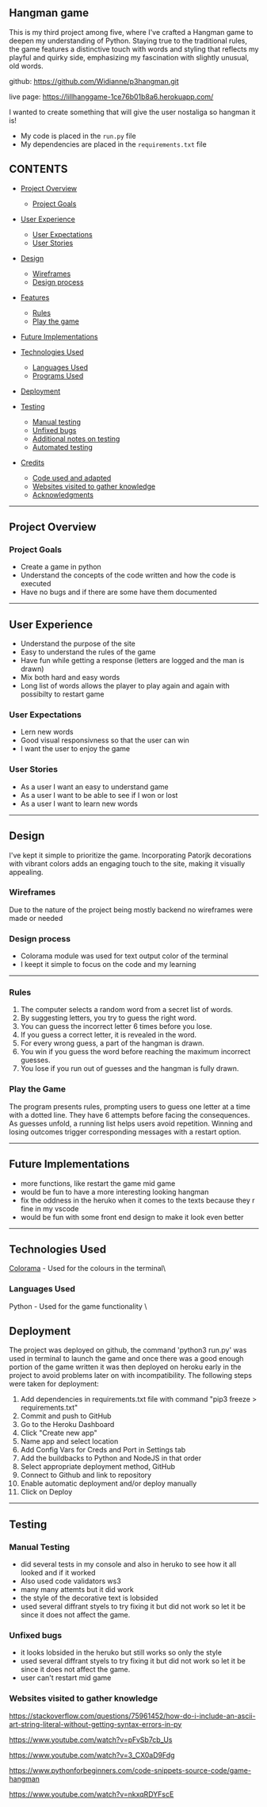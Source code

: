 ## Hangman game

This is my third project among five, where I've crafted a Hangman game to deepen my understanding of Python. Staying true to the traditional rules, the game features a distinctive touch with words and styling that reflects my playful and quirky side, emphasizing my fascination with slightly unusual, old words.

github: https://github.com/Widianne/p3hangman.git

live page: https://lillhanggame-1ce76b01b8a6.herokuapp.com/

I wanted to create something that will give the user nostaliga so hangman it is!

- My code is placed in the `run.py` file 
- My dependencies are placed in the `requirements.txt` file

## CONTENTS

* [Project Overview](#project-overview)
  * [Project Goals](#project-goals)

* [User Experience](#user-experience)
  * [User Expectations](#user-expectations)
  * [User Stories](#user-stories)

* [Design](#design)
  * [Wireframes](#wireframes)
  * [Design process](#design-process)

* [Features](#features)
  * [Rules](#rules)
  * [Play the game](#play-the-quiz)

* [Future Implementations](#future-implementations)

* [Technologies Used](#technologies-used)
  * [Languages Used](#languages-used)
  * [Programs Used](#programs-used)

* [Deployment](#deployment)

* [Testing](#testing)
  * [Manual testing](#manual-testing)
  * [Unfixed bugs](#unfixed-bugs)
  * [Additional notes on testing](#additional-notes-on-testing)
  * [Automated testing](#automated-testing)

* [Credits](#credits)
  * [Code used and adapted](#code-used-and-adapted)
  * [Websites visited to gather knowledge](#websites-visited-to-gather-knowledge)
  * [Acknowledgments](#acknowledgments)

---

## **Project Overview**

### **Project Goals**
- Create a game in python
- Understand the concepts of the code written and how the code is executed
- Have no bugs and if there are some have them documented

---

## **User Experience**
- Understand the purpose of the site
- Easy to understand the rules of the game 
- Have fun while getting a response (letters are logged and the man is drawn)
- Mix both hard and easy words
- Long list of words allows the player to play again and again with possibilty to restart game

### **User Expectations**
- Lern new words
- Good visual responsivness so that the user can win
- I want the user to enjoy the game

### **User Stories**

- As a user I want an easy to understand game
- As a user I want to be able to see if I won or lost
- As a user I want to learn new words

---

## **Design**

I've kept it simple to prioritize the game. Incorporating Patorjk decorations with vibrant colors adds an engaging touch to the site, making it visually appealing.

### **Wireframes**

Due to the nature of the project being mostly backend no wireframes were made or needed

### **Design process**

- Colorama module was used for text output color of the terminal
- I keept it simple to focus on the code and my learning

---

### **Rules**

1. The computer selects a random word from a secret list of words.
2. By suggesting letters, you try to guess the right word.
3. You can guess the incorrect letter 6 times before you lose.
4. If you guess a correct letter, it is revealed in the word.
5. For every wrong guess, a part of the hangman is drawn.
6. You win if you guess the word before reaching the maximum incorrect guesses.
7. You lose if you run out of guesses and the hangman is fully drawn.

### **Play the Game**

The program presents rules, prompting users to guess one letter at a time with a dotted line. They have 6 attempts before facing the consequences. As guesses unfold, a running list helps users avoid repetition. Winning and losing outcomes trigger corresponding messages with a restart option.

---

## **Future Implementations**

- more functions, like restart the game mid game
- would be fun to have a more interesting looking hangman 
- fix the oddness in the heruko when it comes to the texts because they r fine in my vscode
- would be fun with some front end design to make it look even better

---
 ## **Technologies Used**

[Colorama](https://pypi.org/project/colorama/) - Used for the colours in the terminal\

### **Languages Used**

Python - Used for the game functionality \

## **Deployment**

The project was deployed on github, the command 'python3 run.py' was used in terminal to launch the game and once there was a good enough portion of the game written it was then deployed on heroku early in the project to avoid problems later on with incompatibility. The following steps were taken for deployment:


1. Add dependencies in requirements.txt file with command "pip3 freeze > requirements.txt"
2. Commit and push to GitHub
3. Go to the Heroku Dashboard
4. Click "Create new app"
5. Name app and select location
5. Add Config Vars for Creds and Port in Settings tab
6. Add the buildbacks to Python and NodeJS in that order
7. Select appropriate deployment method, GitHub
8. Connect to Github and link to repository
9. Enable automatic deployment and/or deploy manually
10. Click on Deploy

---

## **Testing**

### **Manual Testing**

- did several tests in my console and also in heruko to see how it all looked and if it worked
- Also used code validators ws3
- many many attemts but it did work
- the style of the decorative text is lobsided
- used several diffrant styels to try fixing it but did not work so let it be since it does not affect the game.



### **Unfixed bugs**

- it looks lobsided in the heruko but still works so only the style
- used several diffrant styels to try fixing it but did not work so let it be since it does not affect the game.
- user can't restart mid game


 ### **Websites visited to gather knowledge**
  https://stackoverflow.com/questions/75961452/how-do-i-include-an-ascii-art-string-literal-without-getting-syntax-errors-in-py

  https://www.youtube.com/watch?v=pFvSb7cb_Us

  https://www.youtube.com/watch?v=3_CX0aD9Fdg

  https://www.pythonforbeginners.com/code-snippets-source-code/game-hangman

  https://www.youtube.com/watch?v=nkxqRDYFscE
  


